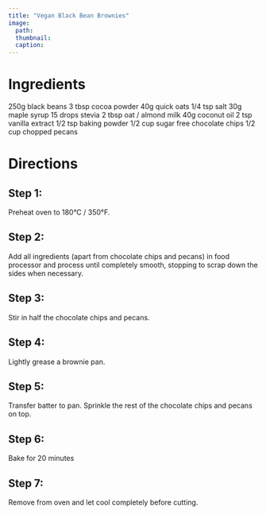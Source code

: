 ```yaml
---
title: "Vegan Black Bean Brownies"
image:
  path: 
  thumbnail: 
  caption: 
---
```


# Ingredients
250g black beans
3 tbsp cocoa powder
40g quick oats
1/4 tsp salt
30g maple syrup
15 drops stevia
2 tbsp oat / almond milk
40g coconut oil
2 tsp vanilla extract
1/2 tsp baking powder
1/2 cup sugar free chocolate chips
1/2 cup chopped pecans

# Directions
## Step 1:
Preheat oven to 180°C / 350°F.
## Step 2:
Add all ingredients (apart from chocolate chips and pecans) in food processor and process until completely smooth, stopping to scrap down the sides when necessary.
## Step 3:
Stir in half the chocolate chips and pecans.
## Step 4:
Lightly grease a brownie pan.
## Step 5:
Transfer batter to pan. Sprinkle the rest of the chocolate chips and pecans on top.
## Step 6:
Bake for 20 minutes
## Step 7:
Remove from oven and let cool completely before cutting. 
